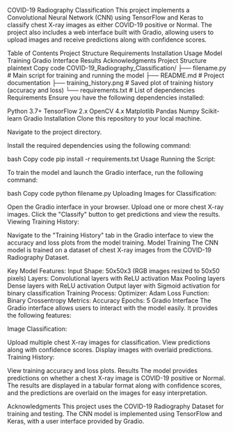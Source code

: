 COVID-19 Radiography Classification
This project implements a Convolutional Neural Network (CNN) using TensorFlow and Keras to classify chest X-ray images as either COVID-19 positive or Normal. The project also includes a web interface built with Gradio, allowing users to upload images and receive predictions along with confidence scores.

Table of Contents
Project Structure
Requirements
Installation
Usage
Model Training
Gradio Interface
Results
Acknowledgments
Project Structure
plaintext
Copy code
COVID-19_Radiography_Classification/
├── filename.py   # Main script for training and running the model
├── README.md                   # Project documentation
├── training_history.png        # Saved plot of training history (accuracy and loss)
└── requirements.txt            # List of dependencies
Requirements
Ensure you have the following dependencies installed:

Python 3.7+
TensorFlow 2.x
OpenCV 4.x
Matplotlib
Pandas
Numpy
Scikit-learn
Gradio
Installation
Clone this repository to your local machine.

Navigate to the project directory.

Install the required dependencies using the following command:

bash
Copy code
pip install -r requirements.txt
Usage
Running the Script:

To train the model and launch the Gradio interface, run the following command:

bash
Copy code
python filename.py
Uploading Images for Classification:

Open the Gradio interface in your browser.
Upload one or more chest X-ray images.
Click the "Classify" button to get predictions and view the results.
Viewing Training History:

Navigate to the "Training History" tab in the Gradio interface to view the accuracy and loss plots from the model training.
Model Training
The CNN model is trained on a dataset of chest X-ray images from the COVID-19 Radiography Dataset.

Key Model Features:
Input Shape: 50x50x3 (RGB images resized to 50x50 pixels)
Layers:
Convolutional layers with ReLU activation
Max Pooling layers
Dense layers with ReLU activation
Output layer with Sigmoid activation for binary classification
Training Process:
Optimizer: Adam
Loss Function: Binary Crossentropy
Metrics: Accuracy
Epochs: 5
Gradio Interface
The Gradio interface allows users to interact with the model easily. It provides the following features:

Image Classification:

Upload multiple chest X-ray images for classification.
View predictions along with confidence scores.
Display images with overlaid predictions.
Training History:

View training accuracy and loss plots.
Results
The model provides predictions on whether a chest X-ray image is COVID-19 positive or Normal. The results are displayed in a tabular format along with confidence scores, and the predictions are overlaid on the images for easy interpretation.

Acknowledgments
This project uses the COVID-19 Radiography Dataset for training and testing.
The CNN model is implemented using TensorFlow and Keras, with a user interface provided by Gradio.
